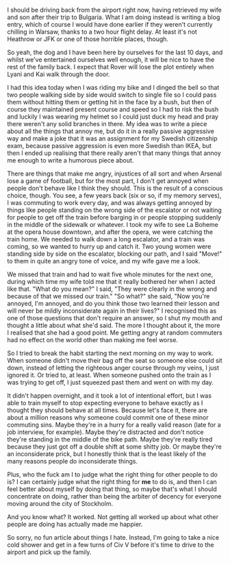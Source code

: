 I should be driving back from the airport right now, having retrieved my wife
and son after their trip to Bulgaria. What I am doing instead is writing a blog
entry, which of course I would have done earlier if they weren't currently
chilling in Warsaw, thanks to a two hour flight delay. At least it's not
Heathrow or JFK or one of those horrible places, though.

So yeah, the dog and I have been here by ourselves for the last 10 days, and
whilst we've entertained ourselves well enough, it will be nice to have the rest
of the family back. I expect that Rover will lose the plot entirely when Lyani
and Kai walk through the door.

I had this idea today when I was riding my bike and I dinged the bell so that
two people walking side by side would switch to single file so I could pass them
without hitting them or getting hit in the face by a bush, but then of course
they maintained present course and speed so I had to risk the bush and luckily I
was wearing my helmet so I could just duck my head and pray there weren't any
solid branches in there. My idea was to write a piece about all the things that
annoy me, but do it in a really passive aggressive way and make a joke that it
was an assignment for my Swedish citizenship exam, because passive aggression is
even more Swedish than IKEA, but then I ended up realising that there really
aren't that many things that annoy me enough to write a humorous piece about.

There are things that make me angry, injustices of all sort and when Arsenal
lose a game of football, but for the most part, I don't get annoyed when people
don't behave like I think they should. This is the result of a conscious choice,
though. You see, a few years back (six or so, if my memory serves), I was
commuting to work every day, and was always getting annoyed by things like
people standing on the wrong side of the escalator or not waiting for people to
get off the train before barging in or people stopping suddenly in the middle of
the sidewalk or whatever. I took my wife to see La Boheme at the opera house
downtown, and after the opera, we were catching the train home. We needed to
walk down a long escalator, and a train was coming, so we wanted to hurry up and
catch it. Two young women were standing side by side on the escalator, blocking
our path, and I said "Move!" to them in quite an angry tone of voice, and my
wife gave me a look.

We missed that train and had to wait five whole minutes for the next one, during
which time my wife told me that it really bothered her when I acted like that.
"What do you mean?" I said, "They were clearly in the wrong and because of that
we missed our train." "So what?" she said, "Now you're annoyed, I'm annoyed, and
do you think those two learned their lesson and will never be mildly
inconsiderate again in their lives?" I recognised this as one of those questions
that don't require an answer, so I shut my mouth and thought a little about what
she'd said. The more I thought about it, the more I realised that she had a good
point. Me getting angry at random commuters had no effect on the world other
than making me feel worse.

So I tried to break the habit starting the next morning on my way to work. When
someone didn't move their bag off the seat so someone else could sit down,
instead of letting the righteous anger course through my veins, I just ignored
it. Or tried to, at least. When someone pushed onto the train as I was trying to
get off, I just squeezed past them and went on with my day.

It didn't happen overnight, and it took a lot of intentional effort, but I was
able to train myself to stop expecting everyone to behave exactly as I thought
they should behave at all times. Because let's face it, there are about a
million reasons why someone could commit one of these minor commuting sins.
Maybe they're in a hurry for a really valid reason (late for a job interview,
for example). Maybe they're distracted and don't notice they're standing in the
middle of the bike path. Maybe they're really tired because they just got off a
double shift at some shitty job. Or maybe they're an inconsiderate prick, but I
honestly think that is the least likely of the many reasons people do
inconsiderate things.

Plus, who the fuck am I to judge what the right thing for other people to do is?
I can certainly judge what the right thing for **me** to do is, and then I can
feel better about myself by doing that thing, so maybe that's what I should
concentrate on doing, rather than being the arbiter of decency for everyone
moving around the city of Stockholm.

And you know what? It worked. Not getting all worked up about what other people
are doing has actually made me happier.

So sorry, no fun article about things I hate. Instead, I'm going to take a nice
cold shower and get in a few turns of Civ V before it's time to drive to the
airport and pick up the family.
